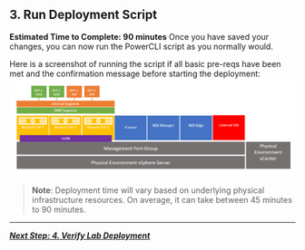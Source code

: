 ## 3. Run Deployment Script
**Estimated Time to Complete: 90 minutes**
Once you have saved your changes, you can now run the PowerCLI script as you normally would.

Here is a screenshot of running the script if all basic pre-reqs have been  met and the confirmation message before starting the deployment:
![](assets/images/IDPS_POC_1.PNG)


> **Note**: Deployment time will vary based on underlying physical infrastructure resources. On average, it can take between 45 minutes to 90 minutes. 

---

[***Next Step: 4. Verify Lab Deployment***](/docs/4-VerifyDeployment.md)
